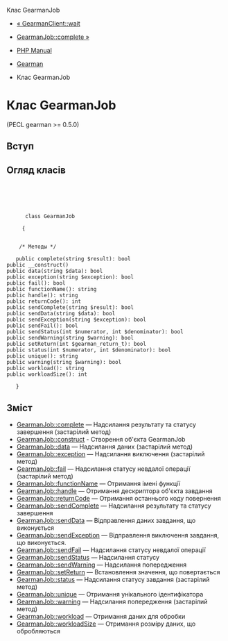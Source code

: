 Клас GearmanJob

-   [« GearmanClient::wait](gearmanclient.wait.html)
    
-   [GearmanJob::complete »](gearmanjob.complete.html)
    
-   [PHP Manual](index.html)
    
-   [Gearman](book.gearman.html)
    
-   Клас GearmanJob
    

# Клас GearmanJob

(PECL gearman >= 0.5.0)

## Вступ

## Огляд класів

```classsynopsis



    
     
      class GearmanJob
     
     {


    /* Методы */
    
   public complete(string $result): bool
public __construct()
public data(string $data): bool
public exception(string $exception): bool
public fail(): bool
public functionName(): string
public handle(): string
public returnCode(): int
public sendComplete(string $result): bool
public sendData(string $data): bool
public sendException(string $exception): bool
public sendFail(): bool
public sendStatus(int $numerator, int $denominator): bool
public sendWarning(string $warning): bool
public setReturn(int $gearman_return_t): bool
public status(int $numerator, int $denominator): bool
public unique(): string
public warning(string $warning): bool
public workload(): string
public workloadSize(): int

   }
```

## Зміст

-   [GearmanJob::complete](gearmanjob.complete.html) — Надсилання результату та статусу завершення (застарілий метод)
-   [GearmanJob::construct](gearmanjob.construct.html) - Створення об'єкта GearmanJob
-   [GearmanJob::data](gearmanjob.data.html) — Надсилання даних (застарілий метод)
-   [GearmanJob::exception](gearmanjob.exception.html) — Надсилання виключення (застарілий метод)
-   [GearmanJob::fail](gearmanjob.fail.html) — Надсилання статусу невдалої операції (застарілий метод)
-   [GearmanJob::functionName](gearmanjob.functionname.html) — Отримання імені функції
-   [GearmanJob::handle](gearmanjob.handle.html) — Отримання дескриптора об'єкта завдання
-   [GearmanJob::returnCode](gearmanjob.returncode.html) — Отримання останнього коду повернення
-   [GearmanJob::sendComplete](gearmanjob.sendcomplete.html) — Надсилання результату та статусу завершення
-   [GearmanJob::sendData](gearmanjob.senddata.html) — Відправлення даних завдання, що виконується
-   [GearmanJob::sendException](gearmanjob.sendexception.html) — Відправлення виключення завдання, що виконується.
-   [GearmanJob::sendFail](gearmanjob.sendfail.html) — Надсилання статусу невдалої операції
-   [GearmanJob::sendStatus](gearmanjob.sendstatus.html) — Надсилання статусу
-   [GearmanJob::sendWarning](gearmanjob.sendwarning.html) — Надсилання попередження
-   [GearmanJob::setReturn](gearmanjob.setreturn.html) — Встановлення значення, що повертається
-   [GearmanJob::status](gearmanjob.status.html) — Надсилання статусу завдання (застарілий метод)
-   [GearmanJob::unique](gearmanjob.unique.html) — Отримання унікального ідентифікатора
-   [GearmanJob::warning](gearmanjob.warning.html) — Надсилання попередження (застарілий метод)
-   [GearmanJob::workload](gearmanjob.workload.html) — Отримання даних для обробки
-   [GearmanJob::workloadSize](gearmanjob.workloadsize.html) — Отримання розміру даних, що обробляються